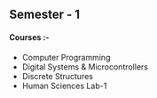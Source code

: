 ## Semester - 1

#### Courses :-

- Computer Programming
- Digital Systems & Microcontrollers
- Discrete Structures
- Human Sciences Lab-1
